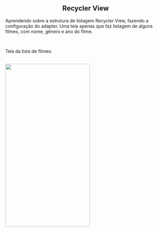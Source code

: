  <h2 align="center">Recycler View</h2>

<p>Aprendendo sobre a estrutura de listagem Recycler View, fazendo
a configuração do adapter. Uma tela apenas que faz listagem
de alguns filmes, com nome, gênero e ano do filme.</p>
<br>

<p>Tela da lista de filmes:</p><br>

<div>
  <img align="center" height="512" width="265" src="https://lh3.googleusercontent.com/H8sz-UtDh6Mds9Np32T-aNmjohpxvcYOg305MkbMKoPT_7740qOniHWyGBiwiriFHcZG0zaKkQ3C-jbp2CPjEVKciOdqW0Df1CaZbE5Zzr4104ewiiZ16GDcc-tU4I-eZs9LBD7k1B7lVJ6b6DbcJMtFuzfEbcTLv8UzE7a4y7jJ_EM0NQi_1HX1bftNWYmXiyRXw133w59E6bAJvlLVyKemE7PuiW4T-fs-1GKKD3h6heI5YZCRWa_ebNbVsxDZmEYg-k-Yd0TPERPMyU4NoCBVcgNAeR1DaZE9t6rYAQvOprFw_YPcLtLfnOVY6j43VkbCMXFr6StQ1sOGVa00yB2AaOJ1zL6_P9TvFdkHI5TiLvTwOiEFrwOIwzOfVUezw_cNnoES_eB9CYZcwbHinuMwMFeAxPF1QU6F9dX3CD8Tp_nedjWnE2x7d2DxZH_TMtKMZ6p5tNl7n8c-S0Tn9Bi0RzYqg5fgjyvMAMNqoblToGeSCVf7v5WFWMYajapZoLF8vH3l_DjoGuJ-PL5pFmCUGPtX2neep0ydy6ok1foClZSVUDltQFCQEkyC6lDfeRICmvWb1w-TKxiND4aAi3tK14lMg2rKekauZ6tKgTshxeHIRRbz26VP3YsTiwnZ1zONNQfN3c0dH_1CtZTMGs9N9IFiqTu_Gju40j5wn88dE9y0A-iP0meXqU7fOEH2ft9rUOepmH0U0u8JnGy3Ie97kw=w256-h509-no?authuser=0">
 </div>
